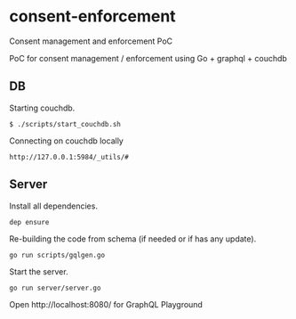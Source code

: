 # consent-enforcement

Consent management and enforcement PoC

PoC for consent management / enforcement using Go + graphql + couchdb

## DB

Starting couchdb.

```
$ ./scripts/start_couchdb.sh
```

Connecting on couchdb locally

```
http://127.0.0.1:5984/_utils/#
```

## Server

Install all dependencies.

```
dep ensure
```

Re-building the code from schema (if needed or if has any update).

```
go run scripts/gqlgen.go
```

Start the server.

```
go run server/server.go
```

Open http://localhost:8080/ for GraphQL Playground
